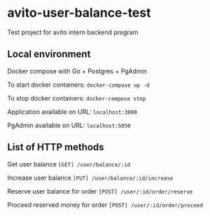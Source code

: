 # avito-user-balance-test
Test project for avito intern backend program

## Local environment

Docker compose with Go + Postgres + PgAdmin

To start docker containers:
`docker-compose up -d`

To stop docker containers:
`docker-compose stop`

Application available on URL:
`localhost:3000`

PgAdmin available on URL:
`localhost:5050`

## List of HTTP methods

Get user balance
`[GET] /user/balance/:id`

Increase user balance 
`[PUT] /user/balance/:id/increase`

Reserve user balance for order
`[POST] /user/:id/order/reserve`

Proceed reserved money for order
`[POST] /user/:id/order/proceed`
